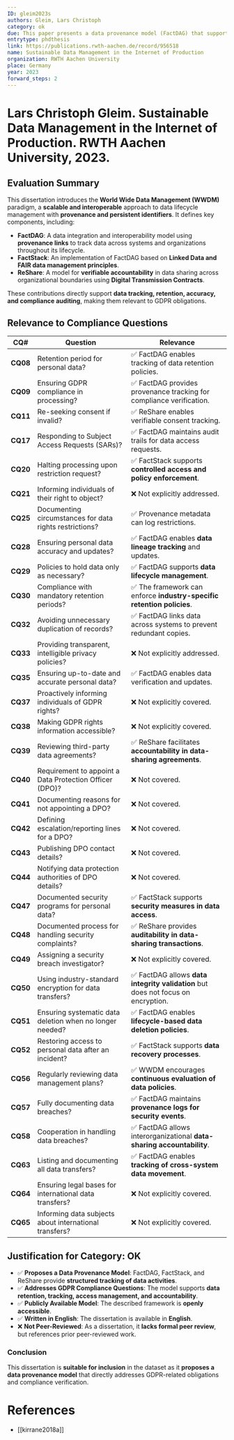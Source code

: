 ```yaml
---
ID: gleim2023s
authors: Gleim, Lars Christoph
category: ok
due: This paper presents a data provenance model (FactDAG) that supports GDPR-related obligations such as data lifecycle management, retention policies, and accountability. It provides a structured model for tracking data activities and ensuring compliance.
entrytype: phdthesis
link: https://publications.rwth-aachen.de/record/956518
name: Sustainable Data Management in the Internet of Production
organization: RWTH Aachen University
place: Germany
year: 2023
forward_steps: 2
---
```

# Lars Christoph Gleim. Sustainable Data Management in the Internet of Production. RWTH Aachen University, 2023.

## Evaluation Summary

This dissertation introduces the **World Wide Data Management (WWDM)** paradigm, a **scalable and interoperable** 
approach to data lifecycle management with **provenance and persistent identifiers**. It defines key components, 
including:

- **FactDAG**: A data integration and interoperability model using **provenance links** to track data across 
  systems and organizations throughout its lifecycle.
- **FactStack**: An implementation of FactDAG based on **Linked Data and FAIR data management principles**.
- **ReShare**: A model for **verifiable accountability** in data sharing across organizational boundaries using 
  **Digital Transmission Contracts**.

These contributions directly support **data tracking, retention, accuracy, and compliance auditing**, making them 
relevant to GDPR obligations.

## Relevance to Compliance Questions

| **CQ#** | **Question** | **Relevance** |
|---------|------------|-------------|
| **CQ08** | Retention period for personal data? | ✅ FactDAG enables tracking of data retention policies. |
| **CQ09** | Ensuring GDPR compliance in processing? | ✅ FactDAG provides provenance tracking for compliance verification. |
| **CQ11** | Re-seeking consent if invalid? | ✅ ReShare enables verifiable consent tracking. |
| **CQ17** | Responding to Subject Access Requests (SARs)? | ✅ FactDAG maintains audit trails for data access requests. |
| **CQ20** | Halting processing upon restriction request? | ✅ FactStack supports **controlled access and policy enforcement**. |
| **CQ21** | Informing individuals of their right to object? | ❌ Not explicitly addressed. |
| **CQ25** | Documenting circumstances for data rights restrictions? | ✅ Provenance metadata can log restrictions. |
| **CQ28** | Ensuring personal data accuracy and updates? | ✅ FactDAG enables **data lineage tracking** and updates. |
| **CQ29** | Policies to hold data only as necessary? | ✅ FactDAG supports **data lifecycle management**. |
| **CQ30** | Compliance with mandatory retention periods? | ✅ The framework can enforce **industry-specific retention policies**. |
| **CQ32** | Avoiding unnecessary duplication of records? | ✅ FactDAG links data across systems to prevent redundant copies. |
| **CQ33** | Providing transparent, intelligible privacy policies? | ❌ Not explicitly addressed. |
| **CQ35** | Ensuring up-to-date and accurate personal data? | ✅ FactDAG enables data verification and updates. |
| **CQ37** | Proactively informing individuals of GDPR rights? | ❌ Not explicitly covered. |
| **CQ38** | Making GDPR rights information accessible? | ❌ Not explicitly covered. |
| **CQ39** | Reviewing third-party data agreements? | ✅ ReShare facilitates **accountability in data-sharing agreements**. |
| **CQ40** | Requirement to appoint a Data Protection Officer (DPO)? | ❌ Not covered. |
| **CQ41** | Documenting reasons for not appointing a DPO? | ❌ Not covered. |
| **CQ42** | Defining escalation/reporting lines for a DPO? | ❌ Not covered. |
| **CQ43** | Publishing DPO contact details? | ❌ Not covered. |
| **CQ44** | Notifying data protection authorities of DPO details? | ❌ Not covered. |
| **CQ47** | Documented security programs for personal data? | ✅ FactStack supports **security measures in data access**. |
| **CQ48** | Documented process for handling security complaints? | ✅ ReShare provides **auditability in data-sharing transactions**. |
| **CQ49** | Assigning a security breach investigator? | ❌ Not explicitly covered. |
| **CQ50** | Using industry-standard encryption for data transfers? | ✅ FactDAG allows **data integrity validation** but does not focus on encryption. |
| **CQ51** | Ensuring systematic data deletion when no longer needed? | ✅ FactDAG enables **lifecycle-based data deletion policies**. |
| **CQ52** | Restoring access to personal data after an incident? | ✅ FactStack supports **data recovery processes**. |
| **CQ56** | Regularly reviewing data management plans? | ✅ WWDM encourages **continuous evaluation of data policies**. |
| **CQ57** | Fully documenting data breaches? | ✅ FactDAG maintains **provenance logs for security events**. |
| **CQ58** | Cooperation in handling data breaches? | ✅ FactDAG allows interorganizational **data-sharing accountability**. |
| **CQ63** | Listing and documenting all data transfers? | ✅ FactDAG enables **tracking of cross-system data movement**. |
| **CQ64** | Ensuring legal bases for international data transfers? | ❌ Not explicitly covered. |
| **CQ65** | Informing data subjects about international transfers? | ❌ Not explicitly covered. |

## Justification for Category: OK

- ✅ **Proposes a Data Provenance Model**: FactDAG, FactStack, and ReShare provide **structured tracking of data activities**.
- ✅ **Addresses GDPR Compliance Questions**: The model supports **data retention, tracking, access management, and accountability**.
- ✅ **Publicly Available Model**: The described framework is **openly accessible**.
- ✅ **Written in English**: The dissertation is available in **English**.
- ❌ **Not Peer-Reviewed**: As a dissertation, it **lacks formal peer review**, but references prior peer-reviewed work.

### **Conclusion**

This dissertation is **suitable for inclusion** in the dataset as it **proposes a data provenance model** that directly addresses GDPR-related obligations and compliance verification.

# References

- [[kirrane2018a]]